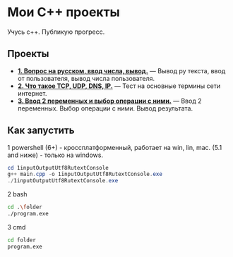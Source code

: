 # Мои C++ проекты

Учусь с++. Публикую прогресс. 

## Проекты

- **[1. Вопрос на русском, ввод числа, вывод.](1inputOutputUtf8RutextConsole/)** — Вывод ру текста, ввод от пользователя, вывод числа пользователя.
- **[2. Что такое TCP, UDP, DNS, IP.](2tcpUdpDnsIp/)** — Тест на основные термины сети интернет.
- **[3. Ввод 2 переменных и выбор операции с ними.](3calculater/)** — Ввод 2 переменных. Выбор операции с ними. Вывод результата. 

## Как запустить

1 powershell (6+) - кроссплатформенный, работает на win, lin, mac. (5.1 and ниже) - только на windows.

```powershell  
cd 1inputOutputUtf8RutextConsole
g++ main.cpp -o 1inputOutputUtf8RutextConsole.exe
./1inputOutputUtf8RutextConsole.exe
```

2 bash

```bash
cd .\folder
./program.exe
```

3 cmd

```cmd
cd folder
program.exe
```